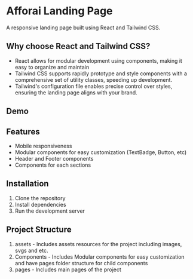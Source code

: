 # Afforai Landing Page

A responsive landing page built using React and Tailwind CSS.

## Why choose React and Tailwind CSS?
- React allows for modular development using components, making it easy to organize and maintain
- Tailwind CSS supports rapidly prototype and style components with a comprehensive set of utility classes, speeding up development.
- Tailwind's configuration file enables precise control over styles, ensuring the landing page aligns with your brand.

## Demo

## Features

- Mobile responsiveness
- Modular components for easy customization (TextBadge, Button, etc)
- Header and Footer components
- Components for each sections

## Installation

1. Clone the repository
2. Install dependencies
3. Run the development server

## Project Structure

1. assets - Includes assets resources for the project including images, svgs and etc.
2. Components - Includes Modular components for easy customization and have pages folder structure for child components
3. pages - Includes main pages of the project